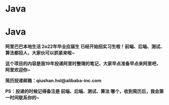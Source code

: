 # Java
# Java
<strong>
  <p>阿里巴巴本地生活 2o22年毕业应届生 已经开始招实习生啦！前端、后端、测试、算法都招人，大家伙可以抓紧来啦~</p>
  <p>这个项目的内容是我19年投递阿里时整理的笔记，大家早点准备早点来阿里吧，阿里欢迎你~</p>
  <p>简历投递邮箱：<red>qiushan.hsl@alibaba-inc.com</red></p>
  <p>PS：投递的时候记得备注是 前端、后端、测试、算法 哪个，收到简历后，我会第一时间联系你的~</p>
</strong>
